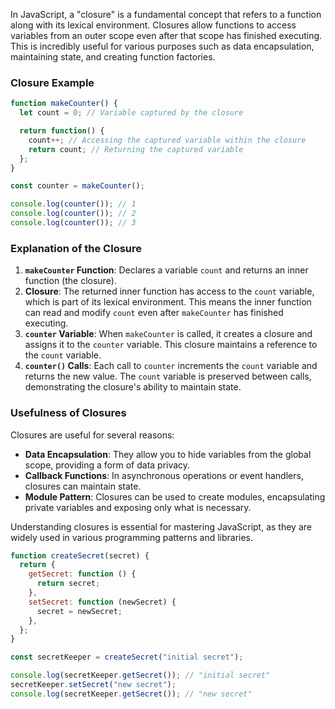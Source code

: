 In JavaScript, a "closure" is a fundamental concept that refers to a function along with its lexical environment. Closures allow functions to access variables from an outer scope even after that scope has finished executing. This is incredibly useful for various purposes such as data encapsulation, maintaining state, and creating function factories.

### Closure Example

```javascript
function makeCounter() {
  let count = 0; // Variable captured by the closure

  return function() {
    count++; // Accessing the captured variable within the closure
    return count; // Returning the captured variable
  };
}

const counter = makeCounter();

console.log(counter()); // 1
console.log(counter()); // 2
console.log(counter()); // 3
```

### Explanation of the Closure

1. **`makeCounter` Function**: Declares a variable `count` and returns an inner function (the closure).
2. **Closure**: The returned inner function has access to the `count` variable, which is part of its lexical environment. This means the inner function can read and modify `count` even after `makeCounter` has finished executing.
3. **`counter` Variable**: When `makeCounter` is called, it creates a closure and assigns it to the `counter` variable. This closure maintains a reference to the `count` variable.
4. **`counter()` Calls**: Each call to `counter` increments the `count` variable and returns the new value. The `count` variable is preserved between calls, demonstrating the closure's ability to maintain state.

### Usefulness of Closures

Closures are useful for several reasons:
- **Data Encapsulation**: They allow you to hide variables from the global scope, providing a form of data privacy.
- **Callback Functions**: In asynchronous operations or event handlers, closures can maintain state.
- **Module Pattern**: Closures can be used to create modules, encapsulating private variables and exposing only what is necessary.

Understanding closures is essential for mastering JavaScript, as they are widely used in various programming patterns and libraries.



```javascript
function createSecret(secret) {
  return {
    getSecret: function () {
      return secret;
    },
    setSecret: function (newSecret) {
      secret = newSecret;
    },
  };
}

const secretKeeper = createSecret("initial secret");

console.log(secretKeeper.getSecret()); // "initial secret"
secretKeeper.setSecret("new secret");
console.log(secretKeeper.getSecret()); // "new secret"

```


